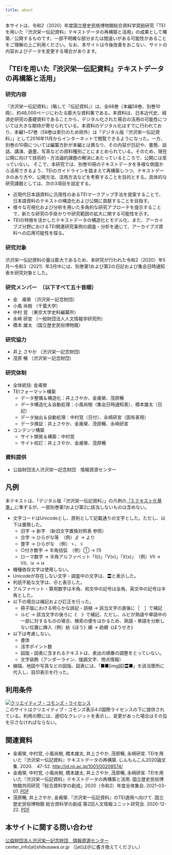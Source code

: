 ```yaml
---
title: about
---
```


本サイトは、令和2（2020）年度国立歴史民族博物館総合資料学奨励研究「TEIを用いた『渋沢栄一伝記資料』テキストデータの再構築と活用」の成果として構築／公開するものです。一部不明確な部分または間違いがある可能性があることをご理解の上ご利用ください。なお、本サイトは今後改善をおこない、サイトの内容およびデータを変更する場合があります。

## 「TEIを用いた『渋沢栄一伝記資料』テキストデータの再構築と活用」

### 研究内容

『渋沢栄一伝記資料』（略して『伝記資料』）は、全68巻（本編58巻、別巻10冊）、約48,000ページにわたる膨大な資料集である。本資料は、日本近代史、経済史研究の基礎資料であることから、デジタル化された場合の活用の可能性については大きな期待が寄せられている。本資料のデジタル化はすでに行われており、本編1~57巻（58巻は索引のため除外）は「デジタル版『渋沢栄一伝記資料』」として2016年11月からインターネットで閲覧できるようになった。一方、別巻の10冊については編纂方針が本編とは異なり、その内容が日記や、書簡、談話、講演、遺墨、写真などの資料種別ごとにまとめられている。そのため、現在公開に向けて技術的・方法論的課題の解決にあたっているところで、公開には至っていない。 そこで、本研究では、別巻10冊のテキストデータを多様な側面から活用できるよう、TEIのガイドラインを踏まえて再構築しつつ、テキストデータのあり方や、公開方法、活用方法などを考察することを目的とする。具体的な研究課題としては、次の3項目を設定する。

- 近現代日本語資料に汎用性のあるTEIマークアップ手法を提案することで、日本語資料のテキストの構造化および公開に貢献することを目指す。
- 様々な可視化および分析を用いた多角的な研究アプローチを提示することで、新たな研究の手掛かりや研究範囲の拡大に関する可能性を示す。
- TEIの特徴を活かしたテキストデータの構造化とモデル化、また、アーカイブズ分野におけるTEI関連研究事例の調査・分析を通じて、アーカイブズ資料への応用可能性を探る。

### 研究対象

渋沢栄一伝記資料の量は膨大であるため、本研究が行われた令和2（2020）年5月〜令和3（2021）年3月中には、別巻第1および第2の日記および集会日時通知表を研究対象とした。

### 研究メンバー　（以下すべて五十音順）

- 金　甫榮 （渋沢栄一記念財団）
- 小風 尚樹 （千葉大学）
- 中村 覚 （東京大学史料編纂所）
- 永崎 研宣 （一般財団法人人文情報学研究所）
- 橋本 雄太 （国立歴史民俗博物館）

### 研究協力

- 井上 さやか （渋沢栄一記念財団）
- 茂原 暢 （渋沢栄一記念財団）

### 研究体制

- 全体統括: 金甫榮
- TEIフォーマット構築
  - データ整備＆構造化：井上さやか、金甫榮、茂原暢
  - データ構造化＆自動処理：小風尚樹（集会日時通知表）、橋本雄太（日記）
  - データ抽出＆自動処理：中村覚（日付）、永崎研宣（固有表現）
  - データ検証：井上さやか、金甫榮、茂原暢、永崎研宣
- コンテンツ構築
  - サイト開発＆構築：中村覚
  - サイト校訂：井上さやか、金甫榮、茂原暢

### 資料提供

- 公益財団法人渋沢栄一記念財団　情報資源センター

## 凡例

本テキストは、「デジタル版『渋沢栄一伝記資料』」の凡例の[「3.テキスト化基準」](https://eiichi.shibusawa.or.jp/denkishiryo/digital/main/index.php?preface)に準ずるが、一部別巻第1および第2に該当しないものは含めない。

- 文字コードはUnicodeとし、原則として記載通りの文字とした。ただし、以下は置換した。
  - 旧字 → 新字 （新旧文字置換対照表 参照）
  - 合字 → ひらがな等　（例）ゟ → より
  - 畳字 → ひらがな　（例）ゝ、ゞ
  - ○付き数字 → 半角括弧　（例）① → (1)
  - ローマ数字 → 半角アルファベット「I(i)」「V(v)」「X(x)」　（例）Ⅶ → VII、ⅸ → ix
- 機種依存文字は使用しない。
- Unicodeが存在しない文字・調査中の文字は、〓と表示した。
- 判読不能な文字は、＠と表示した。
- アルファベット・算用数字は半角、和文中の記号は全角、英文中の記号は半角とした。
- 以下の場合は補記および訂正を行った。
  - 冊子版における明らかな誤記・誤植 → 該当文字の直後に［　］で補記
  - ルビ → 該当文字の後ろに《　》で補記、ただし、ルビが熟語や単語中の一部に対するものの場合、検索の便をはかるため、熟語・単語を分断しない位置に挿入（例）紡《ぼう》績 → 紡績《ぼうせき》
- 以下は考慮しない。
  - 書体
  - 活字ポイント数
  - 図版・図表に含まれるテキストは、表出の順番の調整をとっていない。
  - 文字装飾（アンダーライン、強調文字、傍点情報）
- 線描、地図や写真などの図版、図表には、「■■[img図]〓■」を該当箇所に代入し、目印表示を行った。

## 利用条件

<a rel="license" href="http://creativecommons.org/licenses/by/4.0/"><img alt="クリエイティブ・コモンズ・ライセンス" style="border-width:0" src="https://i.creativecommons.org/l/by/4.0/88x31.png" /></a><br />このサイトはクリエイティブ・コモンズ表示4.0国際ライセンスの下に提供されている。利用の際には、適切なクレジットを表示し、変更があった場合はその旨を示さなければならない。

## 関連資料

- 金甫榮, 中村覚, 小風尚樹, 橋本雄太, 井上さやか, 茂原暢, 永崎研宣. TEIを用いた『渋沢栄一伝記資料』テキストデータの再構築. じんもんこん2020論文集. 2020.　47-52. http://id.nii.ac.jp/1001/00208574/
- 金甫榮, 中村覚, 小風尚樹, 橋本雄太, 井上さやか, 茂原暢, 永崎研宣. TEIを用いた『渋沢栄一伝記資料』テキストデータの再構築と活用. 国立歴史民俗博物館共同研究「総合資料学の創成」2020（令和2）年度全体集会. 2021-03-07. [PDF](https://shibusawa-dlab.github.io/lab1/asset/%E7%B7%8F%E5%90%88%E8%B3%87%E6%96%99%E5%AD%A6%E5%85%A8%E4%BD%93%E9%9B%86%E4%BC%9A_%E7%99%BA%E8%A1%A8%E8%B3%87%E6%96%99_%E5%85%AC%E9%96%8B%E3%82%B5%E3%82%A4%E3%83%88%E7%94%A8.pdf)
- 茂原暢, 井上さやか, 金甫榮.『渋沢栄一伝記資料』のTEI適用へ向けて. 国立歴史民俗博物館 総合資料学の創成 第2回人文情報ユニット研究会. 2020-12-22. [PDF](https://shibusawa-dlab.github.io/lab1/asset/201222DH%E3%83%A6%E3%83%8B%E3%83%83%E3%83%88%E7%A0%94%E7%A9%B6%E4%BC%9A.pdf)


## 本サイトに関する問い合わせ

[公益財団法人渋沢栄一記念財団　情報資源センター](https://www.shibusawa.or.jp/center/)  
center_info[at]shibusawa.or.jp （[at]は＠に書き換えてください。）
